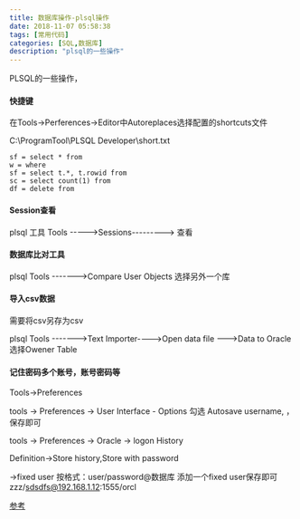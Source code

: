 ```yaml
---
title: 数据库操作-plsql操作
date: 2018-11-07 05:58:38
tags: [常用代码]
categories: [SQL,数据库]
description: "plsql的一些操作"
---
```



PLSQL的一些操作，
<!--more-->

####  快捷键

在Tools->Perferences->Editor中Autoreplaces选择配置的shortcuts文件

C:\ProgramTool\PLSQL Developer\short.txt

```
sf = select * from 
w = where 
sf = select t.*, t.rowid from  
sc = select count(1) from 
df = delete from 

```

#### Session查看 

plsql 工具   Tools ----->Sessions---------> 查看

#### 数据库比对工具

plsql Tools ------->Compare User Objects 选择另外一个库

#### 导入csv数据

需要将csv另存为csv

plsql Tools ------->Text Importer---->Open data file  --->Data to Oracle 选择Owener Table

#### 记住密码多个账号，账号密码等

Tools->Preferences

tools -> Preferences -> User Interface - Options
勾选 Autosave username, ，保存即可

tools -> Preferences -> Oracle -> logon History

Definition->Store history,Store with password

->fixed user
按格式：user/password@数据库 添加一个fixed user保存即可
zzz/sdsdfs@192.168.1.12:1555/orcl


[参考](https://www.cnblogs.com/Chary/p/No00008F.html)